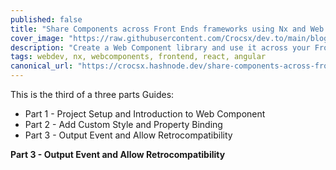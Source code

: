 ```yaml
---
published: false
title: "Share Components across Front Ends frameworks using Nx and Web Components"
cover_image: "https://raw.githubusercontent.com/Crocsx/dev.to/main/blog-posts/share-component-across-front-end-framework-using-nx-and-web-component/assets/Cover.png"
description: "Create a Web Component library and use it across your Front-end frameworks"
tags: webdev, nx, webcomponents, frontend, react, angular
canonical_url: "https://crocsx.hashnode.dev/share-components-across-front-ends-frameworks-using-nx-and-web-components"
---
```

This is the third of a three parts Guides:

- Part 1 - Project Setup and Introduction to Web Component
- Part 2 - Add Custom Style and Property Binding
- Part 3 - Output Event and Allow Retrocompatibility


**Part 3 - Output Event and Allow Retrocompatibility**
